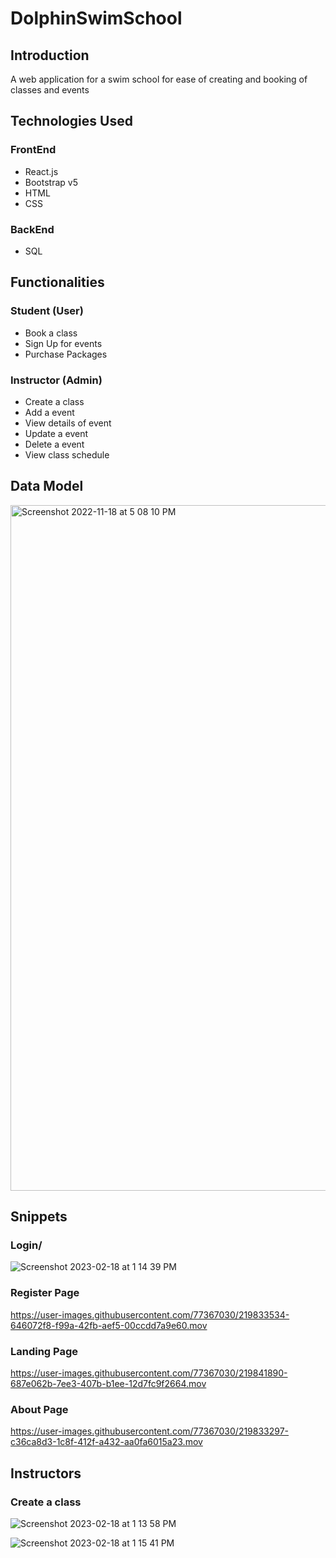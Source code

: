 # DolphinSwimSchool

## Introduction 
A web application for a swim school for ease of creating and booking of classes and events

## Technologies Used 

### FrontEnd
- React.js
- Bootstrap v5
- HTML
- CSS

### BackEnd
- SQL

## Functionalities

### Student (User)
- Book a class
- Sign Up for events 
- Purchase Packages

### Instructor (Admin)
- Create a class
- Add a event
- View details of event
- Update a event
- Delete a event
- View class schedule

## Data Model 
<img width="1097" alt="Screenshot 2022-11-18 at 5 08 10 PM" src="https://user-images.githubusercontent.com/77367030/202665243-218f4ecc-2ef1-4c48-8cdb-d3eff06873c7.png">

## Snippets
### Login/
![Screenshot 2023-02-18 at 1 14 39 PM](https://user-images.githubusercontent.com/77367030/219842303-cc0c6e0f-2ed1-4d02-ae92-4f67ea81b15c.png)

### Register Page
https://user-images.githubusercontent.com/77367030/219833534-646072f8-f99a-42fb-aef5-00ccdd7a9e60.mov

### Landing Page 
https://user-images.githubusercontent.com/77367030/219841890-687e062b-7ee3-407b-b1ee-12d7fc9f2664.mov

### About Page
https://user-images.githubusercontent.com/77367030/219833297-c36ca8d3-1c8f-412f-a432-aa0fa6015a23.mov

## Instructors

### Create a class
![Screenshot 2023-02-18 at 1 13 58 PM](https://user-images.githubusercontent.com/77367030/219842157-a4b961e6-7952-4117-84ee-9c80814773ec.png)

![Screenshot 2023-02-18 at 1 15 41 PM](https://user-images.githubusercontent.com/77367030/219842515-174a8809-1527-4076-8891-a64af35c00c3.png)

